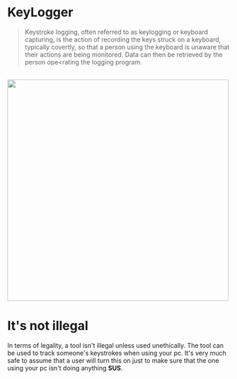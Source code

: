 # KeyLogger 
>Keystroke logging, often referred to as keylogging or keyboard capturing, is the action of recording the keys struck on a keyboard, typically covertly, so that a
>person using the keyboard is unaware that their actions are being monitored. Data can then be retrieved by the person ope<rating the logging program.
<br>
<img src="https://home.sophos.com/en-us/medialibrary/Microsites/Home/SecurityCenter/what-is-a-keylogger.jpg" width="500px">

# It's not illegal
In terms of legality, a tool isn't illegal unless used unethically. The tool can be used to track someone's keystrokes when using your pc. It's very much safe to assume that a user will turn this on just to make sure that the one using your pc isn't doing anything **SUS**.
